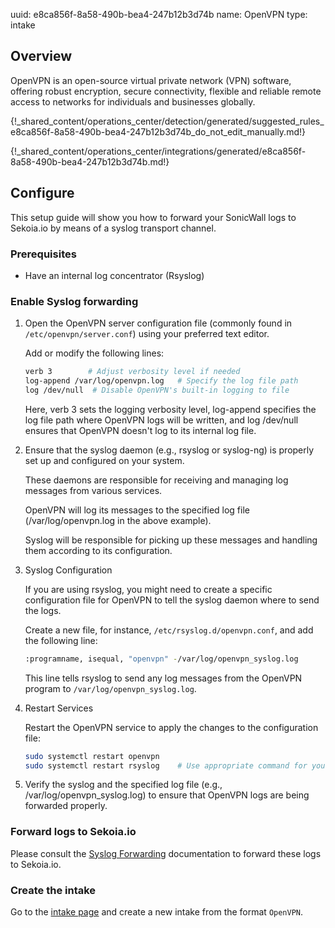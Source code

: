 uuid: e8ca856f-8a58-490b-bea4-247b12b3d74b
name: OpenVPN
type: intake

## Overview

OpenVPN is an open-source virtual private network (VPN) software, offering robust encryption, secure connectivity, flexible and reliable remote access to networks for individuals and businesses globally.


{!_shared_content/operations_center/detection/generated/suggested_rules_e8ca856f-8a58-490b-bea4-247b12b3d74b_do_not_edit_manually.md!}

{!_shared_content/operations_center/integrations/generated/e8ca856f-8a58-490b-bea4-247b12b3d74b.md!}

## Configure

This setup guide will show you how to forward your SonicWall logs
to Sekoia.io by means of a syslog transport channel.

### Prerequisites

- Have an internal log concentrator (Rsyslog)

### Enable Syslog forwarding

1. Open the OpenVPN server configuration file (commonly found in `/etc/openvpn/server.conf`) using your preferred text editor.
    
    Add or modify the following lines:

    ```bash
    verb 3        # Adjust verbosity level if needed
    log-append /var/log/openvpn.log   # Specify the log file path
    log /dev/null  # Disable OpenVPN's built-in logging to file
    ```

    Here, verb 3 sets the logging verbosity level, log-append specifies the log file path where OpenVPN logs will be written, and log /dev/null ensures that OpenVPN doesn't log to its internal log file.

2. Ensure that the syslog daemon (e.g., rsyslog or syslog-ng) is properly set up and configured on your system.

    These daemons are responsible for receiving and managing log messages from various services.

    OpenVPN will log its messages to the specified log file (/var/log/openvpn.log in the above example).

    Syslog will be responsible for picking up these messages and handling them according to its configuration.

3. Syslog Configuration

    If you are using rsyslog, you might need to create a specific configuration file for OpenVPN to tell the syslog daemon where to send the logs.
    
    Create a new file, for instance, `/etc/rsyslog.d/openvpn.conf`, and add the following line:
    
    ```bash
    :programname, isequal, "openvpn" -/var/log/openvpn_syslog.log
    
    ```
    
    This line tells rsyslog to send any log messages from the OpenVPN program to `/var/log/openvpn_syslog.log`.

4. Restart Services

    Restart the OpenVPN service to apply the changes to the configuration file:
    
    ```bash
    sudo systemctl restart openvpn
    sudo systemctl restart rsyslog    # Use appropriate command for your syslog daemon
    ```
   
5. Verify the syslog and the specified log file (e.g., /var/log/openvpn_syslog.log) to ensure that OpenVPN logs are being forwarded properly.

### Forward logs to Sekoia.io

Please consult the [Syslog Forwarding](../../../ingestion_methods/sekoiaio_forwarder/) documentation to forward these logs to Sekoia.io.

### Create the intake

Go to the [intake page](https://app.sekoia.io/operations/intakes) and create a new intake from the format `OpenVPN`.
